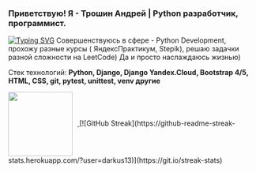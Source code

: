### Приветствую! Я - Трошин Андрей | Python разработчик, программист.
[![Typing SVG](https://readme-typing-svg.herokuapp.com?color=%2336BCF7&lines=Computer+science+student)](https://git.io/typing-svg)
Совершенствуюсь в сфере - Python Development, прохожу разные курсы ( ЯндексПрактикум, Stepik), решаю задачки разной сложности на LeetCode)
Да и просто наслаждаюсь жизнью)

Стек технологий:
**Python, Django, Django Yandex.Cloud, Bootstrap 4/5, HTML, CSS, git, pytest, unittest, venv другие**

<div>
<a href="https://github-readme-stats.vercel.app/api?username=themasterid&hide=contribs&show_icons=true&theme=dark">
  <img  align="center" height="130" style="margin-right: 10px" src="https://github-readme-stats.vercel.app/api?username=themasterid&hide=contribs&show_icons=true&theme=dark" />
</a>
[![GitHub Streak](https://github-readme-streak-stats.herokuapp.com/?user=darkus13)](https://git.io/streak-stats)
</a>
</div>
